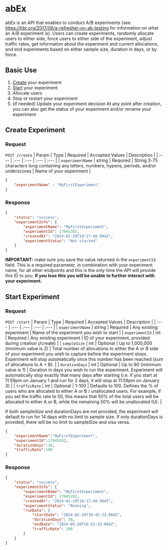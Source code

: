 # abEx

abEx is an API that enables to conduct A/B experiments (see https://hbr.org/2017/06/a-refresher-on-ab-testing for information on what an A/B experiment is). Users can create experiments, randomly allocate users to either side, force users to either side of the experiment, adjust traffic rates, get information about the experiment and current allocations, and end experiments based on either sample size, duration in days, or by force.

## Basic Use
1. [Create](#create-experiment) your experiment
2. [Start](#start-experiment) your experiment
3. Allocate users
4. Stop or restart your experiment
5. (if needed) Update your experiment decision
At any point after creation, you can also get the status of your experiment and/or rename your experiment

## Create Experiment
### Request
`POST /create`
| Param | Type | Required | Accepted Values | Description |
| :--- | :--- | :--- | :--- | :--- |
| `experimentName` | string | Required | String 3-75 characters long containing any letters, numbers, hypens, periods, and/or underscores  | Name of your experiment |
```json
{
    "experimentName" : "MyFirstExperiment"
}
```

### Response
```json
{
    "status": "success",
    "experimentInfo": {
        "experimentName": "MyFirstExperiment",
        "experimentId": 17945202,
        "createdAt": "2024-02-19T10:17:40.994Z",
        "experimentStatus": "Not started"
    }
}
```
**IMPORTANT:** make sure you save the value returned in the `experimentId` field. This is a required parameter, in combination with your experiment name, for all other endpoints and this is the only time the API will provide this ID to you. **If you lose this you will be unable to further interact with your experiment.**

## Start Experiment
### Request
`POST /start`
| Param | Type | Required | Accepted Values | Description |
| :--- | :--- | :--- | :--- | :--- |
| `experimentName` | string | Required | Any existing experiment | Name of the experiment you wish to start |
| `experimentId` | int | Required | Any existing experiment | ID of your experiment, provided during creation (/create) |
| `sampleSize` | int | Optional | Up to 1,000,000 (minimum value is 2) | Total number of allocations to either the A or B side of your experiment you wish to capture before the experiment stops. Experiment will stop automatically once this number has been reached (sum of allocations to A + B). |
| `durationDays` | int | Optional | Up to 90 (minimum value is 1) | Duration in days you wish to run the experiment. Experiment will automatically stop exactly that many days after starting (i.e. if you start at 11:59pm on January 1 and run for 2 days, it will stop at 11:59pm on January 3) |
| `trafficRate` | int | Optional | 1-100 | Defaults to 100. Defines the % of users who are allocated to either A or B / unallocated users. For example, if you set the traffic rate to 50, this means that 50% of the total users will be allocated to either A or B, while the remaining 50% will be unallocated (U). |

If both sampleSize and durationDays are not provided, the experiment will default to run for 14 days with no limit to sample size. If only durationDays is provided, there will be no limit to sampleSize and visa versa.
```json
{
    "experimentName":"MyFirstExperiment",
    "experimentId":17945202,
    "durationDays":30,
    "trafficRate":100
}
```

### Response
```json
{
    "status": "success",
    "experimentInfo": {
        "experimentName": "MyFirstExperiment",
        "experimentId": 17945202,
        "createdAt": "2024-02-19T10:17:40.994Z",
        "experimentStatus": "Running",
        "runData": {
            "startDate": "2024-02-19T10:42:33.066Z",
            "durationDays": 30,
            "endDate": "2024-03-20T10:42:33.066Z",
            "trafficRate": 100
        }
    }
}
```
